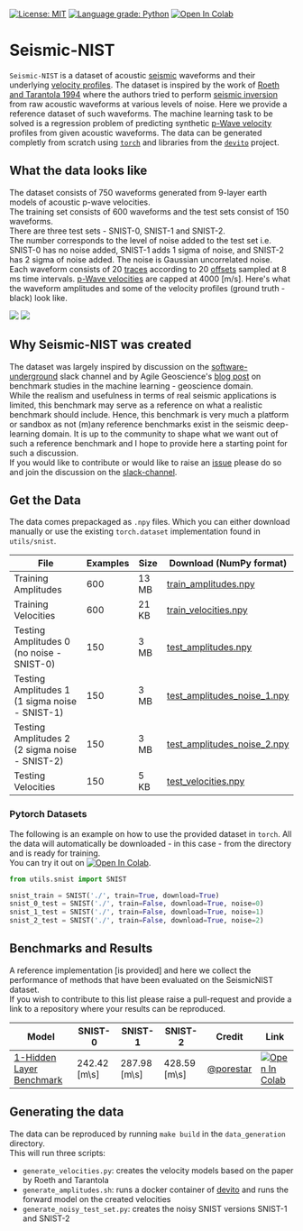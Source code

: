 [![License: MIT](https://img.shields.io/badge/License-MIT-yellow.svg)](https://opensource.org/licenses/MIT) 
[![Language grade: Python](https://img.shields.io/lgtm/grade/python/g/LukasMosser/SNIST.svg?logo=lgtm&logoWidth=18)](https://lgtm.com/projects/g/LukasMosser/SNIST/context:python) [![Open In Colab](https://colab.research.google.com/assets/colab-badge.svg)](https://colab.research.google.com/github/LukasMosser/SNIST/benchmarks/SNIST_Benchmark_Roeth_and_Tarantola.ipynb)

# Seismic-NIST

```Seismic-NIST``` is a dataset of acoustic [seismic](https://wiki.seg.org/wiki/Seismic_Data_Analysis) waveforms and their underlying [velocity profiles](https://wiki.seg.org/wiki/Inversion_of_seismic_data). The dataset is inspired by the work of [Roeth and Tarantola 1994](https://agupubs.onlinelibrary.wiley.com/doi/abs/10.1029/93JB01563) where the authors tried to perform [seismic inversion](https://wiki.seg.org/wiki/Inversion_of_seismic_data) from raw acoustic waveforms at various levels of noise. Here we provide a reference dataset of such waveforms. The machine learning task to be solved is a regression problem of predicting synthetic [p-Wave velocity](https://wiki.seg.org/wiki/Dictionary:P-wave) profiles from given acoustic waveforms. The data can be generated completly from scratch using [```torch```](pytorch.org) and libraries from the [```devito```](https://github.com/opesci/devito) project.

## What the data looks like

The dataset consists of 750 waveforms generated from 9-layer earth models of acoustic p-wave velocities.  
The training set consists of 600 waveforms and the test sets consist of 150 waveforms.  
There are three test sets - SNIST-0, SNIST-1 and SNIST-2.  
The number corresponds to the level of noise added to the test set i.e. SNIST-0 has no noise added, SNIST-1 adds 1 sigma of noise, and SNIST-2 has 2 sigma of noise added. The noise is Gaussian uncorrelated noise.  
Each waveform consists of 20 [traces](https://wiki.seg.org/wiki/Dictionary:Seismic_trace) according to 20 [offsets](https://wiki.seg.org/wiki/Dictionary:Common-offset_gather) sampled at 8 ms time intervals. [p-Wave velocities](https://wiki.seg.org/wiki/Dictionary:P-wave) are capped at 4000 [m/s]. 
Here's what the waveform amplitudes and some of the velocity profiles (ground truth - black) look like.

![](benchmarks/figures/test_amplitudes_grid.png)
![](benchmarks/figures/test_velocities_grid.png)

## Why Seismic-NIST was created 

The dataset was largely inspired by discussion on the [software-underground](https://softwareunderground.org/) slack channel and by Agile Geoscience's [blog post](https://agilescientific.com/blog/2019/4/3/what-makes-a-good-benchmark-dataset) on benchmark studies in the machine learning - geoscience domain.    
While the realism and usefulness in terms of real seismic applications is limited, this benchmark may serve as a reference on what a realistic benchmark should include. Hence, this benchmark is very much a platform or sandbox as not (m)any reference benchmarks exist in the seismic deep-learning domain. It is up to the community to shape what we want out of such a reference benchmark and I hope to provide here a starting point for such a discussion.  
If you would like to contribute or would like to raise an [issue](https://github.com/LukasMosser/SNIST/issues) please do so and join the discussion on the [slack-channel](https://softwareunderground.org/).

## Get the Data

The data comes prepackaged as ```.npy``` files. Which you can either download manually or use the existing ```torch.dataset``` implementation found in ```utils/snist```.

| File            | Examples | Size | Download (NumPy format)      |
|-----------|--------------|------------|------------------|
| Training Amplitudes | 600             | 13 MB | [train_amplitudes.npy](https://raw.githubusercontent.com/LukasMosser/SNIST/master/data/train/train_amplitudes.npy) |
| Training Velocities | 600             | 21 KB | [train_velocities.npy](https://raw.githubusercontent.com/LukasMosser/SNIST/master/data/train/train_velocities.npy)  |
| Testing Amplitudes 0 (no noise - SNIST-0)  | 150             | 3 MB |[test_amplitudes.npy](https://raw.githubusercontent.com/LukasMosser/SNIST/master/data/test/test_amplitudes.npy)  |
| Testing Amplitudes 1 (1 sigma noise - SNIST-1)  | 150             | 3 MB |[test_amplitudes_noise_1.npy](https://raw.githubusercontent.com/LukasMosser/SNIST/master/data/test/test_amplitudes_noise_1.npy)  |
| Testing Amplitudes 2 (2 sigma noise - SNIST-2)  | 150             | 3 MB |[test_amplitudes_noise_2.npy](https://raw.githubusercontent.com/LukasMosser/SNIST/master/data/test/test_amplitudes_noise_2.npy)  |
| Testing Velocities  | 150            | 5 KB | [test_velocities.npy](https://raw.githubusercontent.com/LukasMosser/SNIST/master/data/test/test_velocities.npy) |

### Pytorch Datasets

The following is an example on how to use the provided dataset in ```torch```.
All the data will automatically be downloaded - in this case - from the directory and is ready for training.  
You can try it out on [![Open In Colab](https://colab.research.google.com/assets/colab-badge.svg)](https://colab.research.google.com/github/LukasMosser/SNIST/benchmarks/SNIST_Benchmark_Roeth_and_Tarantola.ipynb).  

```python
from utils.snist import SNIST

snist_train = SNIST('./', train=True, download=True)
snist_0_test = SNIST('./', train=False, download=True, noise=0)
snist_1_test = SNIST('./', train=False, download=True, noise=1)
snist_2_test = SNIST('./', train=False, download=True, noise=2)
```

## Benchmarks and Results

A reference implementation [is provided] and here we collect the performance of methods that have been evaluated on the SeismicNIST dataset.  
If you wish to contribute to this list please raise a pull-request and provide a link to a repository where your results can be reproduced.    

|Model                            | SNIST-0 | SNIST-1 | SNIST-2 | Credit | Link 
|---------------------------------|---------|---------|---------|--------|------
|[1-Hidden Layer Benchmark](benchmarks/SNIST-Benchmark-Roeth-and-Tarantola.ipynb)     | 242.42 [m\s] | 287.98 [m\s] | 428.59 [m\s] | [@porestar](twitter.com/porestar)|[![Open In Colab](https://colab.research.google.com/assets/colab-badge.svg)](https://colab.research.google.com/github/LukasMosser/SNIST/benchmarks/SNIST_Benchmark_Roeth_and_Tarantola.ipynb)

## Generating the data

The data can be reproduced by running ```make build``` in the ```data_generation```
directory.  
This will run three scripts:
- ```generate_velocities.py```: creates the velocity models based on the paper by Roeth and Tarantola
- ```generate_amplitudes.sh```: runs a docker container of [devito](https://github.com/opesci/devito) and runs the forward model on the created velocities
- ```generate_noisy_test_set.py```: creates the noisy SNIST versions SNIST-1 and SNIST-2
